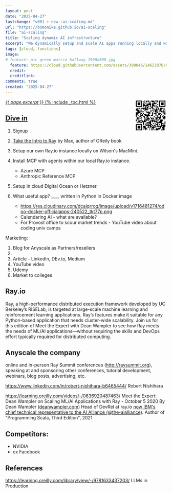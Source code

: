 ```yaml
---
layout: post
date: "2025-04-27"
lastchange: "v001 + new :ai-scaling.md"
url: "https://bomonike.github.io/ai-scaling"
file: "ai-scaling"
title: "Scaling dynamic AI infrastructure"
excerpt: "We dynamically setup and scale AI apps running locally and within AWS, Azure, GCP, and other clouds, using free open-source software (Ray.io, Anyscale, PyTorch)"
tags: [cloud, functions]
image:
# feature: pic green matrix hallway 1900x500.jpg
  feature: https://cloud.githubusercontent.com/assets/300046/14623876/07afd066-0593-11e6-933a-2e596511ac67.jpg
  credit:
  creditlink:
comments: true
created: "2025-04-27"
---
```

<a target="_blank" href="https://bomonike.github.io/palantir"><img align="right" width="100" height="100" alt="palantir.png" src="https://github.com/bomonike/bomonike.github.io/blob/master/images/palantir.png?raw=true" />
<i>{{ page.excerpt }}</i>
{% include _toc.html %}


## Dive in

1. Signup
1. Take the [Intro to Ray](https://courses.anyscale.com/courses/take/intro-to-ray/lessons/60941277-welcome-to-this-course) 
   by Max, author of OReily book 

1. Setup our own Ray.io instance locally on Wilson's MacMini.
1. Install MCP with agents within our local Ray.io instance.
   * Azure MCP 
   * Anthropic Reference MCP

1. Setup in cloud Digital Ocean or Hetzner.

1. What useful app? ____ written in Python in Docker image
   * https://res.cloudinary.com/dcajqrroq/image/upload/v1716481274/odoo-docker-officialapps-240522_tkt77p.png
   * Calendaring AI - what are available?
   * For Provost office to scour market trends - YouTube video about coding univ camps

Marketing:
1. Blog for Anyscale as Partners/resellers
1. 
1. Article - LinkedIn, DEv.to, Medium
1. YouTube video
1. Udemy
1. Market to colleges


## Ray.io

Ray, a high-performance distributed execution framework developed by UC Berkeley’s RISELab, is targeted at large-scale machine learning and reinforcement learning applications. Ray’s features make it suitable for any Python-based application that needs cluster-wide scalability. Join us for this edition of Meet the Expert with Dean Wampler to see how Ray meets the needs of ML/AI applications—without requiring the skills and DevOps effort typically required for distributed computing.

## Anyscale the company

online and in-person Ray Summit conferences (http://raysummit.org), speaking at and sponsoring other conferences, tutorial development, webinars, blog posts, advertising, etc.

https://www.linkedin.com/in/robert-nishihara-b6465444/
Robert Nishihara

https://learning.oreilly.com/videos/-/0636920487463/
Meet the Expert: Dean Wampler on Scaling ML/AI Applications with Ray - October 5 2020
By Dean Wampler</a> (<a target="_blank" href="https://deanwampler.com">deanwampler.com</a>) Head of DevRel at ray.io
<a target="_blank" href="https://www.linkedin.com/in/deanwampler/">now IBM's chief technical representative to the AI Alliance (@the-aialliance)</a>. Author of "Programming Scala, Third Edition", 2021


## Competitors:
* NVIDIA
* ex Facebook

## References


https://learning.oreilly.com/library/view/-/9781633437203/
LLMs in Production